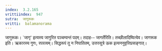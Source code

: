 ```yaml
---
index:  3.2.165
vrittiindex:  947
sutra:  जागुरूकः
vritti:  balamanorama 
---
```


जागुरूकः। `जागृ' इत्यस्य जागुरित पञ्चम्यन्तं पदम्। तदाह-- जागर्तेरिति। तच्छीलादिष्वित्येव। जागरूक इति। ऋकारस्य गुणः, रपरत्वम्। सिद्धरूपं तु न निपातितम्, उत्तरसूत्रे ऊक इत्यननुवृत्तिप्रसङ्गात्। 

